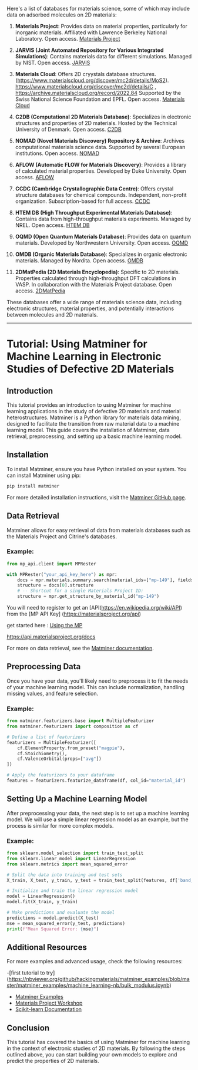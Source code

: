 Here's a list of databases for materials science, some of which may include data on adsorbed molecules on 2D materials:

1. **Materials Project**: Provides data on material properties, particularly for inorganic materials. Affiliated with Lawrence Berkeley National Laboratory. Open access.
   [Materials Project](https://materialsproject.org)

2. **JARVIS (Joint Automated Repository for Various Integrated Simulations)**: Contains materials data for different simulations. Managed by NIST. Open access.
   [JARVIS](https://jarvis.nist.gov)

3. **Materials Cloud**: Offers 2D cryystals database structures. (https://www.materialscloud.org/discover/mc2d/details/MoS2). https://www.materialscloud.org/discover/mc2d/details/C , https://archive.materialscloud.org/record/2022.84  Supported by the Swiss National Science Foundation and EPFL. Open access.
   [Materials Cloud](https://www.materialscloud.org)

4. **C2DB (Computational 2D Materials Database)**: Specializes in electronic structures and properties of 2D materials. Hosted by the Technical University of Denmark. Open access.
   [C2DB](https://cmr.fysik.dtu.dk/c2db/c2db.html)

5. **NOMAD (Novel Materials Discovery) Repository & Archive**: Archives computational materials science data. Supported by several European institutions. Open access.
   [NOMAD](https://nomad-lab.eu)

6. **AFLOW (Automatic FLOW for Materials Discovery)**: Provides a library of calculated material properties. Developed by Duke University. Open access.
   [AFLOW](http://www.aflowlib.org)

7. **CCDC (Cambridge Crystallographic Data Centre)**: Offers crystal structure databases for chemical compounds. Independent, non-profit organization. Subscription-based for full access.
   [CCDC](https://www.ccdc.cam.ac.uk)

8. **HTEM DB (High Throughput Experimental Materials Database)**: Contains data from high-throughput materials experiments. Managed by NREL. Open access.
   [HTEM DB](https://htem.nrel.gov)

9. **OQMD (Open Quantum Materials Database)**: Provides data on quantum materials. Developed by Northwestern University. Open access.
   [OQMD](http://oqmd.org)

10. **OMDB (Organic Materials Database)**: Specializes in organic electronic materials. Managed by Nordita. Open access.
   [OMDB](https://omdb.mathub.io)

11. **2DMatPedia (2D Materials Encyclopedia)**: Specific to 2D materials. Properties calculated through high-throughput DFT calculations in VASP. In collaboration with the Materials Project database. Open access.
    [2DMatPedia](http://www.2dmatpedia.org/)


These databases offer a wide range of materials science data, including electronic structures, material properties, and potentially interactions between molecules and 2D materials.

---


# Tutorial: Using Matminer for Machine Learning in Electronic Studies of Defective 2D Materials

## Introduction

This tutorial provides an introduction to using Matminer for machine learning applications in the study of defective 2D materials and material heterostructures. Matminer is a Python library for materials data mining, designed to facilitate the transition from raw material data to a machine learning model. This guide covers the installation of Matminer, data retrieval, preprocessing, and setting up a basic machine learning model.

## Installation

To install Matminer, ensure you have Python installed on your system. You can install Matminer using pip:

```markdown
pip install matminer
```

For more detailed installation instructions, visit the [Matminer GitHub page](https://github.com/hackingmaterials/matminer).

## Data Retrieval

Matminer allows for easy retrieval of data from materials databases such as the Materials Project and Citrine's databases.

### Example:

```python
from mp_api.client import MPRester

with MPRester("your_api_key_here") as mpr:
    docs = mpr.materials.summary.search(material_ids=["mp-149"], fields=["structure"])
    structure = docs[0].structure
    # -- Shortcut for a single Materials Project ID:
    structure = mpr.get_structure_by_material_id("mp-149")
```

You will need to register to get an [API(https://en.wikipedia.org/wiki/API) from the [MP API Key] (https://materialsproject.org/api) 

get started here : [Using the MP](https://docs.materialsproject.org/downloading-data/using-the-api/getting-started)

https://api.materialsproject.org/docs

For more on data retrieval, see the [Matminer documentation](https://hackingmaterials.lbl.gov/matminer/).

## Preprocessing Data

Once you have your data, you'll likely need to preprocess it to fit the needs of your machine learning model. This can include normalization, handling missing values, and feature selection.

### Example:

```python
from matminer.featurizers.base import MultipleFeaturizer
from matminer.featurizers import composition as cf

# Define a list of featurizers
featurizers = MultipleFeaturizer([
    cf.ElementProperty.from_preset("magpie"),
    cf.Stoichiometry(),
    cf.ValenceOrbital(props=["avg"])
])

# Apply the featurizers to your dataframe
features = featurizers.featurize_dataframe(df, col_id="material_id")
```

## Setting Up a Machine Learning Model

After preprocessing your data, the next step is to set up a machine learning model. We will use a simple linear regression model as an example, but the process is similar for more complex models.

### Example:

```python
from sklearn.model_selection import train_test_split
from sklearn.linear_model import LinearRegression
from sklearn.metrics import mean_squared_error

# Split the data into training and test sets
X_train, X_test, y_train, y_test = train_test_split(features, df['band_gap'], test_size=0.2, random_state=42)

# Initialize and train the linear regression model
model = LinearRegression()
model.fit(X_train, y_train)

# Make predictions and evaluate the model
predictions = model.predict(X_test)
mse = mean_squared_error(y_test, predictions)
print(f"Mean Squared Error: {mse}")
```

## Additional Resources

For more examples and advanced usage, check the following resources:

-[first tutorial to try] (https://nbviewer.org/github/hackingmaterials/matminer_examples/blob/master/matminer_examples/machine_learning-nb/bulk_modulus.ipynb) 
- [Matminer Examples](https://nbviewer.jupyter.org/github/hackingmaterials/matminer_examples/tree/master/)
- [Materials Project Workshop](https://workshop.materialsproject.org/)
- [Scikit-learn Documentation](https://scikit-learn.org/stable/)

## Conclusion

This tutorial has covered the basics of using Matminer for machine learning in the context of electronic studies of 2D materials. By following the steps outlined above, you can start building your own models to explore and predict the properties of 2D materials.
